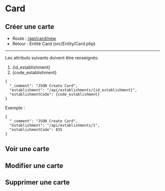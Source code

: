 # Card
## Créer une carte
* Route : [/api/card/new](http://http://api.shinigami.buzaud.local/api/card/new) 
* Retour : Entité Card (src/Entity/Card.php)

------------------------------------------
Les attributs suivants doivent être renseignés:

1. {id_establishment}
2. {code_establishment}
```
{
  "_comment": "JSON Create Card",
  "establishment": "/api/establishments/{id_establishment}",
  "establishmentCode": {code_establishment}
}
```

Exemple :
```
{
  "_comment": "JSON Create Card",
  "establishment": "/api/establishments/1",
  "establishmentCode": 835
}
```



## Voir une carte

## Modifier une carte

## Supprimer une carte